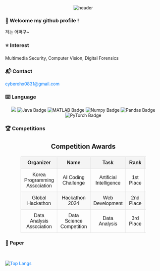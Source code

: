 
<!-- HeadLine -->
<div align="center">
  <img src="https://capsule-render.vercel.app/api?type=soft&color=timeAuto&height=200&section=header&text=Hello&nbsp;I'm&nbsp;SeoYeon&nbsp;Oh&fontSize=80&animation=fadeIn" alt="header" />
</div>


###  :wave: Welcome my github profile !
저는 어쩌구~
<br/>
 
### :star: Interest
Multimedia Security, Computer Vision, Digital Forensics
<br/>

###  :mailbox_with_mail: Contact
cyberohx0831@gmail.com
<br/>

###  :keyboard: Language
<div style="text-align: center;">
  <img src="https://img.shields.io/badge/Python-3776AB?style=for-the-badge&logo=Python&logoColor=white">
  <img src="https://img.shields.io/badge/Java-007396?style=for-the-badge&logo=Java&logoColor=white" alt="Java Badge">
  <img src="https://img.shields.io/badge/MATLAB-DA0530?style=for-the-badge&logo=MATLAB&logoColor=white" alt="MATLAB Badge">
  <img src="https://img.shields.io/badge/Numpy-013243?style=for-the-badge&logo=Numpy&logoColor=white" alt="Numpy Badge">
  <img src="https://img.shields.io/badge/Pandas-150458?style=for-the-badge&logo=Pandas&logoColor=white" alt="Pandas Badge">
  <img src="https://img.shields.io/badge/PyTorch-EE4C2C?style=for-the-badge&logo=PyTorch&logoColor=white" alt="PyTorch Badge">
</div>

### :trophy: Competitions
<!DOCTYPE html>
<html lang="en">
<head>
    <meta charset="UTF-8">
    <meta name="viewport" content="width=device-width, initial-scale=1.0">
    <title>Competition Awards</title>
    <style>
        table {
            border-collapse: collapse;
            width: 80%;
            margin: 20px auto;
            font-family: Arial, sans-serif;
        }
        th, td {
            border: 1px solid #ddd;
            padding: 10px;
            text-align: center;
        }
        th {
            background-color: #f4f4f4;
            font-weight: bold;
        }
        tr:nth-child(even) {
            background-color: #f9f9f9;
        }
        tr:hover {
            background-color: #f1f1f1;
        }
        a {
            color: #007BFF;
            text-decoration: none;
        }
        a:hover {
            text-decoration: underline;
        }
    </style>
</head>
<body>

<h2 style="text-align: center;">Competition Awards</h2>

<table>
    <thead>
        <tr>
            <th>Organizer</th>
            <th>Name</th>
            <th>Task</th>
            <th>Rank</th>
            <th>Link</th>
        </tr>
    </thead>
    <tbody>
        <tr>
            <td>Korea Programming Association</td>
            <td>AI Coding Challenge</td>
            <td>Artificial Intelligence</td>
            <td>1st Place</td>
            <td><a href="https://example.com" target="_blank">View Details</a></td>
        </tr>
        <tr>
            <td>Global Hackathon</td>
            <td>Hackathon 2024</td>
            <td>Web Development</td>
            <td>2nd Place</td>
            <td><a href="https://example.com" target="_blank">View Details</a></td>
        </tr>
        <tr>
            <td>Data Analysis Association</td>
            <td>Data Science Competition</td>
            <td>Data Analysis</td>
            <td>3rd Place</td>
            <td><a href="https://example.com" target="_blank">View Details</a></td>
        </tr>
    </tbody>
</table>

</body>
</html>

### :bookmark_tabs: Paper

 

 
  <br/>
  
[![Top Langs](https://github-readme-stats.vercel.app/api/top-langs/?username=893107&layout=compact)](https://github.com/anuraghazra/github-readme-stats)
  
</div>

